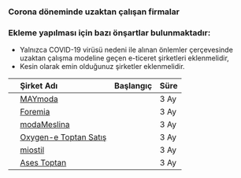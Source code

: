 ### Corona döneminde uzaktan çalışan firmalar

### Ekleme yapılması için bazı önşartlar bulunmaktadır:


* Yalnızca COVID-19 virüsü nedeni ile alınan önlemler çerçevesinde uzaktan çalışma modeline geçen e-ticeret şirketleri eklenmelidir,
* Kesin olarak emin olduğunuz şirketler eklenmelidir.


|     | Şirket Adı                                                 | Başlangıç      | Süre    |
| --- | :--------------------------------------------------------- | -------------- | :------ |
|     | [MAYmoda](https://www.maymoda.com)                         |                | 3 Ay    |
|     | [Foremia](http://www.foramia.com)                          |                | 3 Ay    |
|     | [modaMeslina](https://www.modameslina.com)                 |                | 3 Ay    |
|     | [Oxygen-e Toptan Satış](https://www.oxygen-e.com/)         |                | 3 Ay    |
|     | [miostil](https://miostil.com)                             |                | 3 Ay    |
|     | [Ases Toptan](https://www.asestoptan.com)                  |                | 3 Ay    |
